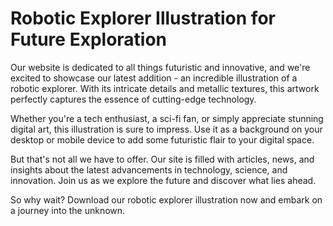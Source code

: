 <!--font:Montserrat-->

# Robotic Explorer Illustration for Future Exploration

Our website is dedicated to all things futuristic and innovative, and we're excited to showcase our latest addition - an incredible illustration of a robotic explorer. With its intricate details and metallic textures, this artwork perfectly captures the essence of cutting-edge technology.

Whether you're a tech enthusiast, a sci-fi fan, or simply appreciate stunning digital art, this illustration is sure to impress. Use it as a background on your desktop or mobile device to add some futuristic flair to your digital space.

But that's not all we have to offer. Our site is filled with articles, news, and insights about the latest advancements in technology, science, and innovation. Join us as we explore the future and discover what lies ahead.

So why wait? Download our robotic explorer illustration now and embark on a journey into the unknown.

<!--

Write me markdown content of website with wallpaper:

"An illustration of a robotic explorer, with metallic textures and intricate details."

The header of the page should not be copy of the text but rather a real content of the website which is using this wallpaper.


---


# Robotic Explorer Wallpaper

Welcome to our website featuring a stunning wallpaper of a robotic explorer! This illustration showcases intricate details and metallic textures, making it the perfect backdrop for any tech enthusiast's desktop or mobile device.

Whether you're a fan of sci-fi movies or simply appreciate the beauty of technology, this wallpaper is sure to impress. Download it now and add some futuristic flair to your digital space.

Don't forget to check out our other wallpapers and explore our site for more tech-related content. Thanks for visiting!


---


Heading should not include word "wallpaper". The website should not be about the wallpaper itself, wallpaper is just a related background, rewrite whole content.


---


# Explore the Future with Our Robotic Explorer Illustration

Our website is dedicated to all things futuristic and innovative, and we're excited to showcase our latest addition - an incredible illustration of a robotic explorer. With its intricate details and metallic textures, this artwork perfectly captures the essence of cutting-edge technology.

Whether you're a tech enthusiast, a sci-fi fan, or simply appreciate stunning digital art, this illustration is sure to impress. Use it as a background on your desktop or mobile device to add some futuristic flair to your digital space.

But that's not all we have to offer. Our site is filled with articles, news, and insights about the latest advancements in technology, science, and innovation. Join us as we explore the future and discover what lies ahead.

So why wait? Download our robotic explorer illustration now and embark on a journey into the unknown.


---


Write me a Google font which is best fitting for the website.

Pick from the list:
- Alegreya
- Exo 2
- Orbitron
- Roboto
- Lobster
- Cinzel Decorative
- Cabin
- Montserrat
- Poppins
- Futura
- Open Sans
- Lato
- IBM Plex Sans
- Cormorant Garamond
- Inter
- Playfair Display
- Barlow Condensed
- Cinzel
- Great Vibes
- Dancing Script
- Creepster
- Raleway


Write just the font name nothing else.


---


Montserrat

-->
